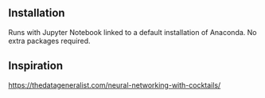## Installation
Runs with Jupyter Notebook linked to a default installation of Anaconda.
No extra packages required.

## Inspiration
https://thedatageneralist.com/neural-networking-with-cocktails/
